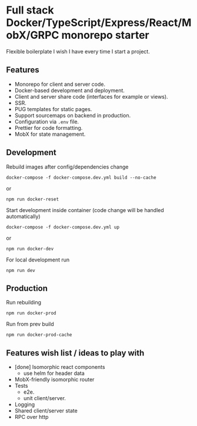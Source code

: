 # Full stack Docker/TypeScript/Express/React/MobX/GRPC monorepo starter

Flexible boilerplate I wish I have every time I start a project.  

## Features

- Monorepo for client and server code.
- Docker-based development and deployment. 
- Client and server share code (interfaces for example or views).
- SSR.
- PUG templates for static pages.
- Support sourcemaps on backend in production.
- Configuration via `.env` file.
- Prettier for code formatting.
- MobX for state management.

## Development

Rebuild images after config/dependencies change

```
docker-compose -f docker-compose.dev.yml build --no-cache
```

or

```
npm run docker-reset
```


Start development inside container (code change will be handled automatically)

```
docker-compose -f docker-compose.dev.yml up
```

or 

```
npm run docker-dev
```

For local development run 

```
npm run dev
```

## Production


Run rebuilding

```
npm run docker-prod
```

Run from prev build

```
npm run docker-prod-cache
```

## Features wish list / ideas to play with

- [done] Isomorphic react components
    - use helm for header data
- MobX-friendly isomorphic router
- Tests
    - e2e.
    - unit client/server.
- Logging
- Shared client/server state
- RPC over http
